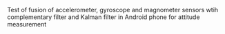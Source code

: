 Test of fusion of accelerometer, gyroscope and magnometer sensors wtih complementary filter and Kalman filter in Android phone for attitude measurement